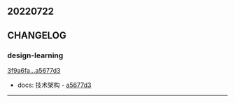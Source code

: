 ## 20220722

## CHANGELOG

### design-learning

[3f9a6fa...a5677d3](https://github.com/zhbhun/design-learning/compare/3f9a6fa...a5677d3)

* docs: 技术架构 - [a5677d3](https://github.com/zhbhun/design-learning/commit/a5677d31f57c21dac5f72cdede499cae890539e5)

---

